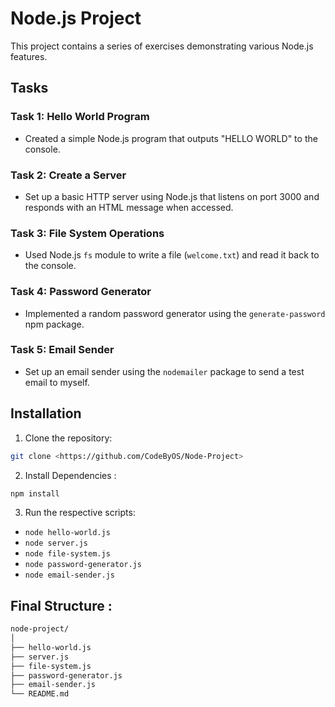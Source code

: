 # Node.js Project

This project contains a series of exercises demonstrating various Node.js features.

## Tasks

### Task 1: Hello World Program

- Created a simple Node.js program that outputs "HELLO WORLD" to the console.

### Task 2: Create a Server

- Set up a basic HTTP server using Node.js that listens on port 3000 and responds with an HTML message when accessed.

### Task 3: File System Operations

- Used Node.js `fs` module to write a file (`welcome.txt`) and read it back to the console.

### Task 4: Password Generator

- Implemented a random password generator using the `generate-password` npm package.

### Task 5: Email Sender

- Set up an email sender using the `nodemailer` package to send a test email to myself.

## Installation

1. Clone the repository:

```bash
git clone <https://github.com/CodeByOS/Node-Project>
```

2. Install Dependencies :

```bash
npm install
```

3. Run the respective scripts:

- `node hello-world.js`
- `node server.js`
- `node file-system.js`
- `node password-generator.js`
- `node email-sender.js`

## Final Structure :

```bash
node-project/
│
├── hello-world.js
├── server.js
├── file-system.js
├── password-generator.js
├── email-sender.js
└── README.md
```
